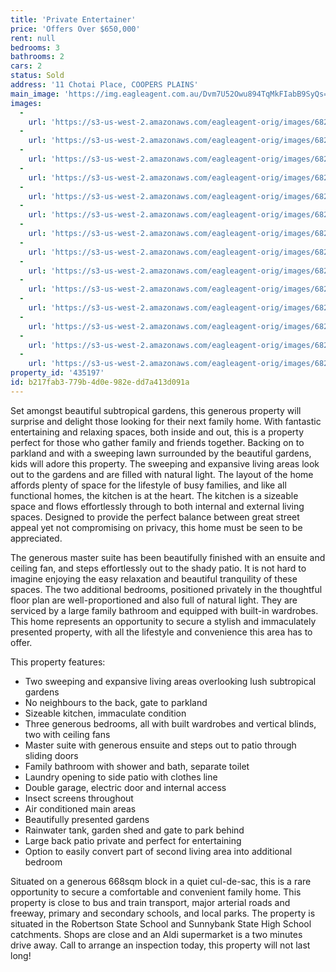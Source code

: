 ```yaml
---
title: 'Private Entertainer'
price: 'Offers Over $650,000'
rent: null
bedrooms: 3
bathrooms: 2
cars: 2
status: Sold
address: '11 Chotai Place, COOPERS PLAINS'
main_image: 'https://img.eagleagent.com.au/Dvm7U52Owu894TqMkFIabB9SyQs=/1280x854/smart/https://s3-us-west-2.amazonaws.com/eagleagent-orig/images/6821613/127050058-image-M.jpg'
images:
  -
    url: 'https://s3-us-west-2.amazonaws.com/eagleagent-orig/images/6821626/127050058-image-N.jpg'
  -
    url: 'https://s3-us-west-2.amazonaws.com/eagleagent-orig/images/6821625/127050058-image-L.jpg'
  -
    url: 'https://s3-us-west-2.amazonaws.com/eagleagent-orig/images/6821624/127050058-image-K.jpg'
  -
    url: 'https://s3-us-west-2.amazonaws.com/eagleagent-orig/images/6821623/127050058-image-J.jpg'
  -
    url: 'https://s3-us-west-2.amazonaws.com/eagleagent-orig/images/6821622/127050058-image-I.jpg'
  -
    url: 'https://s3-us-west-2.amazonaws.com/eagleagent-orig/images/6821621/127050058-image-H.jpg'
  -
    url: 'https://s3-us-west-2.amazonaws.com/eagleagent-orig/images/6821620/127050058-image-G.jpg'
  -
    url: 'https://s3-us-west-2.amazonaws.com/eagleagent-orig/images/6821619/127050058-image-F.jpg'
  -
    url: 'https://s3-us-west-2.amazonaws.com/eagleagent-orig/images/6821618/127050058-image-E.jpg'
  -
    url: 'https://s3-us-west-2.amazonaws.com/eagleagent-orig/images/6821617/127050058-image-D.jpg'
  -
    url: 'https://s3-us-west-2.amazonaws.com/eagleagent-orig/images/6821616/127050058-image-C.jpg'
  -
    url: 'https://s3-us-west-2.amazonaws.com/eagleagent-orig/images/6821615/127050058-image-B.jpg'
  -
    url: 'https://s3-us-west-2.amazonaws.com/eagleagent-orig/images/6821614/127050058-image-A.jpg'
  -
    url: 'https://s3-us-west-2.amazonaws.com/eagleagent-orig/images/6821613/127050058-image-M.jpg'
property_id: '435197'
id: b217fab3-779b-4d0e-982e-dd7a413d091a
---
```

Set amongst beautiful subtropical gardens, this generous property will surprise and delight those looking for their next family home. With fantastic entertaining and relaxing spaces, both inside and out, this is a property perfect for those who gather family and friends together. Backing on to parkland and with a sweeping lawn surrounded by the beautiful gardens, kids will adore this property. The sweeping and expansive living areas look out to the gardens and are filled with natural light. The layout of the home affords plenty of space for the lifestyle of busy families, and like all functional homes, the kitchen is at the heart. The kitchen is a sizeable space and flows effortlessly through to both internal and external living spaces. Designed to provide the perfect balance between great street appeal yet not compromising on privacy, this home must be seen to be appreciated.

The generous master suite has been beautifully finished with an ensuite and ceiling fan, and steps effortlessly out to the shady patio. It is not hard to imagine enjoying the easy relaxation and beautiful tranquility of these spaces. The two additional bedrooms, positioned privately in the thoughtful floor plan are well-proportioned and also full of natural light. They are serviced by a large family bathroom and equipped with built-in wardrobes. This home represents an opportunity to secure a stylish and immaculately presented property, with all the lifestyle and convenience this area has to offer.

This property features:

*  Two sweeping and expansive living areas overlooking lush subtropical gardens
*  No neighbours to the back, gate to parkland
*  Sizeable kitchen, immaculate condition
*  Three generous bedrooms, all with built wardrobes and vertical blinds, two with ceiling fans
*  Master suite with generous ensuite and steps out to patio through sliding doors
*  Family bathroom with shower and bath, separate toilet
*  Laundry opening to side patio with clothes line
*  Double garage, electric door and internal access
*  Insect screens throughout
*  Air conditioned main areas
*  Beautifully presented gardens
*  Rainwater tank, garden shed and gate to park behind
*  Large back patio private and perfect for entertaining
*  Option to easily convert part of second living area into additional bedroom

Situated on a generous 668sqm block in a quiet cul-de-sac, this is a rare opportunity to secure a comfortable and convenient family home. This property is close to bus and train transport, major arterial roads and freeway, primary and secondary schools, and local parks. The property is situated in the Robertson State School and Sunnybank State High School catchments. Shops are close and an Aldi supermarket is a two minutes drive away. Call to arrange an inspection today, this property will not last long!